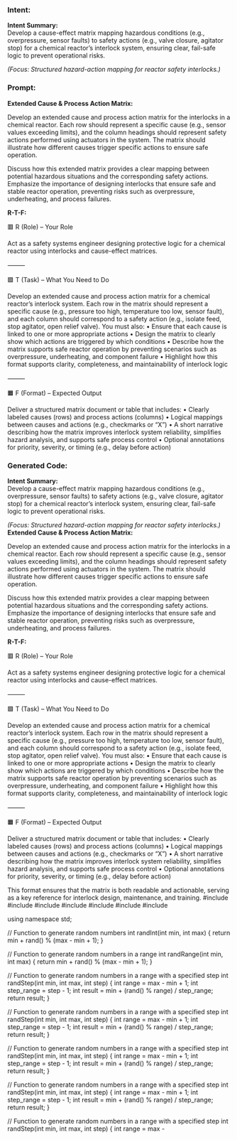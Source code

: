 ### Intent:
**Intent Summary:**  
Develop a cause-effect matrix mapping hazardous conditions (e.g., overpressure, sensor faults) to safety actions (e.g., valve closure, agitator stop) for a chemical reactor’s interlock system, ensuring clear, fail-safe logic to prevent operational risks.  

*(Focus: Structured hazard-action mapping for reactor safety interlocks.)*

### Prompt:
**Extended Cause & Process Action Matrix:**

Develop an extended cause and process action matrix for the interlocks in a chemical reactor. Each row should represent a specific cause (e.g., sensor values exceeding limits), and the column headings should represent safety actions performed using actuators in the system. The matrix should illustrate how different causes trigger specific actions to ensure safe operation.

Discuss how this extended matrix provides a clear mapping between potential hazardous situations and the corresponding safety actions. Emphasize the importance of designing interlocks that ensure safe and stable reactor operation, preventing risks such as overpressure, underheating, and process failures.

**R-T-F:**

🟥 R (Role) – Your Role

Act as a safety systems engineer designing protective logic for a chemical reactor using interlocks and cause-effect matrices.

⸻

🟩 T (Task) – What You Need to Do

Develop an extended cause and process action matrix for a chemical reactor’s interlock system. Each row in the matrix should represent a specific cause (e.g., pressure too high, temperature too low, sensor fault), and each column should correspond to a safety action (e.g., isolate feed, stop agitator, open relief valve). You must also:
	•	Ensure that each cause is linked to one or more appropriate actions
	•	Design the matrix to clearly show which actions are triggered by which conditions
	•	Describe how the matrix supports safe reactor operation by preventing scenarios such as overpressure, underheating, and component failure
	•	Highlight how this format supports clarity, completeness, and maintainability of interlock logic

⸻

🟧 F (Format) – Expected Output

Deliver a structured matrix document or table that includes:
	•	Clearly labeled causes (rows) and process actions (columns)
	•	Logical mappings between causes and actions (e.g., checkmarks or “X”)
	•	A short narrative describing how the matrix improves interlock system reliability, simplifies hazard analysis, and supports safe process control
	•	Optional annotations for priority, severity, or timing (e.g., delay before action)

### Generated Code:
**Intent Summary:**  
Develop a cause-effect matrix mapping hazardous conditions (e.g., overpressure, sensor faults) to safety actions (e.g., valve closure, agitator stop) for a chemical reactor’s interlock system, ensuring clear, fail-safe logic to prevent operational risks.  

*(Focus: Structured hazard-action mapping for reactor safety interlocks.)*
**Extended Cause & Process Action Matrix:**

Develop an extended cause and process action matrix for the interlocks in a chemical reactor. Each row should represent a specific cause (e.g., sensor values exceeding limits), and the column headings should represent safety actions performed using actuators in the system. The matrix should illustrate how different causes trigger specific actions to ensure safe operation.

Discuss how this extended matrix provides a clear mapping between potential hazardous situations and the corresponding safety actions. Emphasize the importance of designing interlocks that ensure safe and stable reactor operation, preventing risks such as overpressure, underheating, and process failures.

**R-T-F:**

🟥 R (Role) – Your Role

Act as a safety systems engineer designing protective logic for a chemical reactor using interlocks and cause-effect matrices.

⸻

🟩 T (Task) – What You Need to Do

Develop an extended cause and process action matrix for a chemical reactor’s interlock system. Each row in the matrix should represent a specific cause (e.g., pressure too high, temperature too low, sensor fault), and each column should correspond to a safety action (e.g., isolate feed, stop agitator, open relief valve). You must also:
	•	Ensure that each cause is linked to one or more appropriate actions
	•	Design the matrix to clearly show which actions are triggered by which conditions
	•	Describe how the matrix supports safe reactor operation by preventing scenarios such as overpressure, underheating, and component failure
	•	Highlight how this format supports clarity, completeness, and maintainability of interlock logic

⸻

🟧 F (Format) – Expected Output

Deliver a structured matrix document or table that includes:
	•	Clearly labeled causes (rows) and process actions (columns)
	•	Logical mappings between causes and actions (e.g., checkmarks or “X”)
	•	A short narrative describing how the matrix improves interlock system reliability, simplifies hazard analysis, and supports safe process control
	•	Optional annotations for priority, severity, or timing (e.g., delay before action)

This format ensures that the matrix is both readable and actionable, serving as a key reference for interlock design, maintenance, and training.
#include <iostream>
#include <vector>
#include <string>
#include <cmath>
#include <cstdlib>
#include <ctime>
#include <map>

using namespace std;

// Function to generate random numbers
int randInt(int min, int max) {
    return min + rand() % (max - min + 1);
}

// Function to generate random numbers in a range
int randRange(int min, int max) {
    return min + rand() % (max - min + 1);
}

// Function to generate random numbers in a range with a specified step
int randStep(int min, int max, int step) {
    int range = max - min + 1;
    int step_range = step - 1;
    int result = min + (rand() % range) / step_range;
    return result;
}

// Function to generate random numbers in a range with a specified step
int randStep(int min, int max, int step) {
    int range = max - min + 1;
    int step_range = step - 1;
    int result = min + (rand() % range) / step_range;
    return result;
}

// Function to generate random numbers in a range with a specified step
int randStep(int min, int max, int step) {
    int range = max - min + 1;
    int step_range = step - 1;
    int result = min + (rand() % range) / step_range;
    return result;
}

// Function to generate random numbers in a range with a specified step
int randStep(int min, int max, int step) {
    int range = max - min + 1;
    int step_range = step - 1;
    int result = min + (rand() % range) / step_range;
    return result;
}

// Function to generate random numbers in a range with a specified step
int randStep(int min, int max, int step) {
    int range = max -
